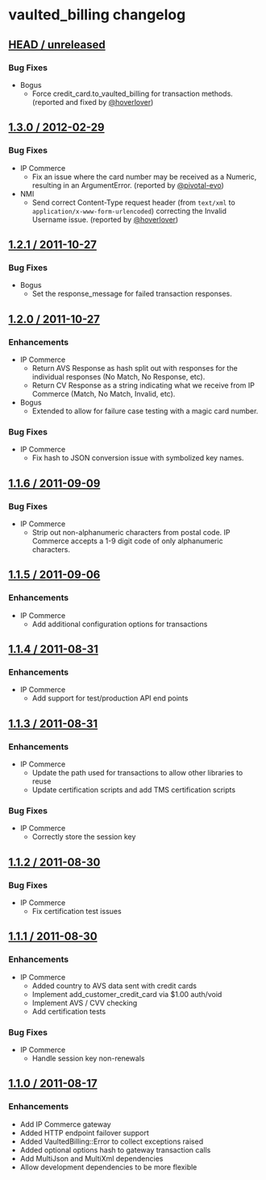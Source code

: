 # vaulted_billing changelog

## [HEAD / unreleased][head.diff]

### Bug Fixes
* Bogus
  * Force credit_card.to_vaulted_billing for transaction methods. (reported and fixed by [@hoverlover][hoverlover])


## [1.3.0 / 2012-02-29][1.3.0.diff]

### Bug Fixes
* IP Commerce
  * Fix an issue where the card number may be received as a Numeric, resulting in an ArgumentError. (reported by [@pivotal-evo][pivotal-evo])
* NMI
  * Send correct Content-Type request header (from `text/xml` to `application/x-www-form-urlencoded`) correcting the Invalid Username issue. (reported by [@hoverlover][hoverlover])


## [1.2.1 / 2011-10-27][1.2.1.diff]

### Bug Fixes
* Bogus
  * Set the response_message for failed transaction responses.


## [1.2.0 / 2011-10-27][1.2.0.diff]

### Enhancements
* IP Commerce
  * Return AVS Response as hash split out with responses for the individual responses (No Match, No Response, etc).
  * Return CV Response as a string indicating what we receive from IP Commerce (Match, No Match, Invalid, etc).
* Bogus
  * Extended to allow for failure case testing with a magic card number.

### Bug Fixes
* IP Commerce
  * Fix hash to JSON conversion issue with symbolized key names.
    

## [1.1.6 / 2011-09-09][1.1.6.diff]

### Bug Fixes
* IP Commerce
  * Strip out non-alphanumeric characters from postal code. IP Commerce accepts a 1-9 digit code of only alphanumeric characters.
    

## [1.1.5 / 2011-09-06][1.1.5.diff]

### Enhancements
* IP Commerce
  * Add additional configuration options for transactions


## [1.1.4 / 2011-08-31][1.1.4.diff]

### Enhancements
* IP Commerce
  * Add support for test/production API end points


## [1.1.3 / 2011-08-31][1.1.3.diff]

### Enhancements
* IP Commerce
  * Update the path used for transactions to allow other libraries to reuse
  * Update certification scripts and add TMS certification scripts

### Bug Fixes
* IP Commerce
  * Correctly store the session key


## [1.1.2 / 2011-08-30][1.1.2.diff]

### Bug Fixes
* IP Commerce
  * Fix certification test issues


## [1.1.1 / 2011-08-30][1.1.1.diff]

### Enhancements
* IP Commerce
  * Added country to AVS data sent with credit cards
  * Implement add_customer_credit_card via $1.00 auth/void
  * Implement AVS / CVV checking
  * Add certification tests

### Bug Fixes
* IP Commerce
  * Handle session key non-renewals
  

## [1.1.0 / 2011-08-17][1.1.0.diff]

### Enhancements
* Add IP Commerce gateway
* Added HTTP endpoint failover support
* Added VaultedBilling::Error to collect exceptions raised
* Added optional options hash to gateway transaction calls
* Add MultiJson and MultiXml dependencies
* Allow development dependencies to be more flexible


[head.diff]: https://github.com/envylabs/vaulted_billing/compare/v1.3.0...develop
[1.3.0.diff]: https://github.com/envylabs/vaulted_billing/compare/v1.2.1...v1.3.0
[1.2.1.diff]: https://github.com/envylabs/vaulted_billing/compare/v1.2.0...v1.2.1
[1.2.0.diff]: https://github.com/envylabs/vaulted_billing/compare/v1.1.6...v1.2.0
[1.1.6.diff]: https://github.com/envylabs/vaulted_billing/compare/v1.1.5...v1.1.6
[1.1.5.diff]: https://github.com/envylabs/vaulted_billing/compare/v1.1.4...v1.1.5
[1.1.4.diff]: https://github.com/envylabs/vaulted_billing/compare/v1.1.3...v1.1.4
[1.1.3.diff]: https://github.com/envylabs/vaulted_billing/compare/v1.1.2...v1.1.3
[1.1.2.diff]: https://github.com/envylabs/vaulted_billing/compare/v1.1.1...v1.1.2
[1.1.1.diff]: https://github.com/envylabs/vaulted_billing/compare/v1.1.0...v1.1.1
[1.1.0.diff]: https://github.com/envylabs/vaulted_billing/compare/v1.0.2...v1.1.0

[pivotal-evo]: https://github.com/pivotal-evo
[hoverlover]: https://github.com/hoverlover
